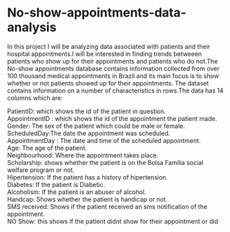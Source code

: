# No-show-appointments-data-analysis
In this project I will be analyzing data associated with patients and their hospital appointments.I will be interested in finding trends betweeen patients who show up for their appointments and patients who do not.The No-show appointments database contains information collected from over 100 thousand medical appointments in Brazil and its main focus is to show whether or not patients showed up for their appointments. The dataset contains information on a number of characteristics in rows.The data has 14 columns which are:

PatientID: which shows the id of the patient in question. <br />
AppointmentID : which shows the id of the appointment the patient made.<br />
Gender: The sex of the patient which could be male or female.<br />
ScheduledDay:The date the appointment was scheduled.<br />
AppointmentDay : The date and time of the scheduled appointment.<br />
Age: The age of the patient.<br />
Neighbourhood: Where the appointment takes place.<br />
Scholarship: shows whether the patient is on the Bolsa Familia social welfare program or not.<br />
Hipertension: If the patient has a history of hipertension.<br />
Diabetes: If the patient is Diabetic.<br />
Alcoholism: If the patient is an abuser of alcohol.<br />
Handcap: Shows whether the patient is handicap or not.<br />
SMS received: Shows if the patient received an sms notification of the appointment.<br />
NO Show: this shows if the patient didnt show for their appointment or did<br />
